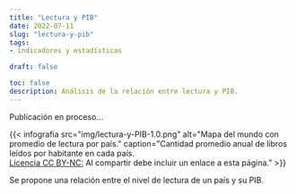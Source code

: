 ```yaml
---
title: "Lectura y PIB"
date: 2022-07-11
slug: "lectura-y-pib"
tags: 
- indicadores y estadísticas

draft: false

toc: false
description: Análisis de la relación entre lectura y PIB.
---
```


Publicación en proceso...

{{< infografia 
  src="img/lectura-y-PIB-1.0.png" 
  alt="Mapa del mundo con promedio de lectura por país."
  caption="Cantidad promedio anual de libros leídos por habitante en cada país. <br>[Licencia CC BY-NC:](https://creativecommons.org/licenses/by-nc/4.0/deed.es) Al compartir debe incluir un enlace a esta página." >}}

Se propone una relación entre el nivel de lectura de un país y su PIB.

